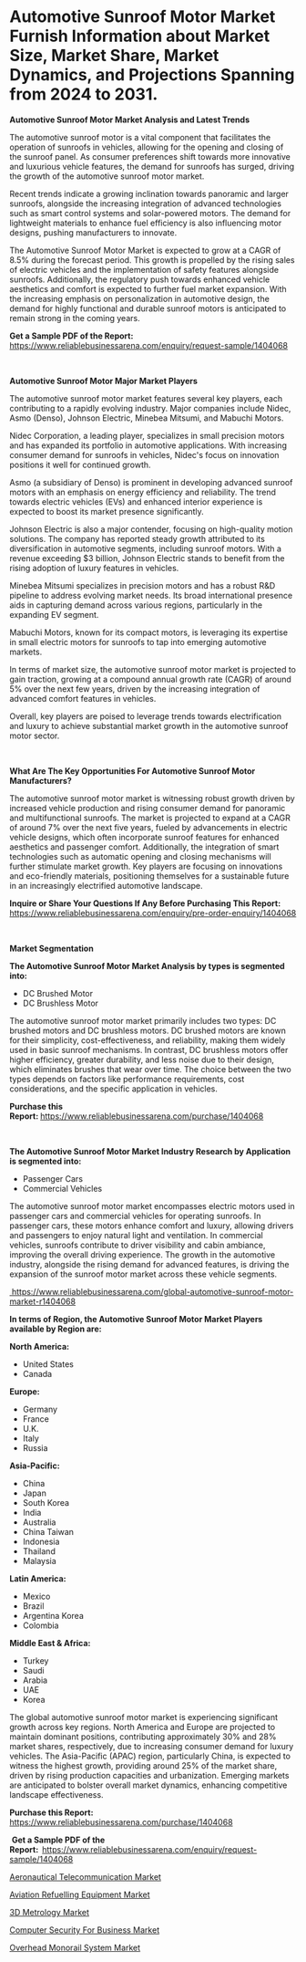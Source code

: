 <p><h1>Automotive Sunroof Motor Market Furnish Information about Market Size, Market Share, Market Dynamics, and Projections Spanning from 2024 to 2031.</h1></p><p><strong>Automotive Sunroof Motor Market Analysis and Latest Trends</strong></p>
<p><p>The automotive sunroof motor is a vital component that facilitates the operation of sunroofs in vehicles, allowing for the opening and closing of the sunroof panel. As consumer preferences shift towards more innovative and luxurious vehicle features, the demand for sunroofs has surged, driving the growth of the automotive sunroof motor market.</p><p>Recent trends indicate a growing inclination towards panoramic and larger sunroofs, alongside the increasing integration of advanced technologies such as smart control systems and solar-powered motors. The demand for lightweight materials to enhance fuel efficiency is also influencing motor designs, pushing manufacturers to innovate.</p><p>The Automotive Sunroof Motor Market is expected to grow at a CAGR of 8.5% during the forecast period. This growth is propelled by the rising sales of electric vehicles and the implementation of safety features alongside sunroofs. Additionally, the regulatory push towards enhanced vehicle aesthetics and comfort is expected to further fuel market expansion. With the increasing emphasis on personalization in automotive design, the demand for highly functional and durable sunroof motors is anticipated to remain strong in the coming years.</p></p>
<p><strong>Get a Sample PDF of the Report:&nbsp;</strong> <a href="https://www.reliablebusinessarena.com/enquiry/request-sample/1404068?utm_campaign=1580&utm_medium=2&utm_source=Github&utm_content=ia&utm_term=23102024&utm_id=automotive-sunroof-motor">https://www.reliablebusinessarena.com/enquiry/request-sample/1404068</a></p>
<p>&nbsp;</p>
<p><strong>Automotive Sunroof Motor Major Market Players</strong></p>
<p><p>The automotive sunroof motor market features several key players, each contributing to a rapidly evolving industry. Major companies include Nidec, Asmo (Denso), Johnson Electric, Minebea Mitsumi, and Mabuchi Motors. </p><p>Nidec Corporation, a leading player, specializes in small precision motors and has expanded its portfolio in automotive applications. With increasing consumer demand for sunroofs in vehicles, Nidec's focus on innovation positions it well for continued growth.</p><p>Asmo (a subsidiary of Denso) is prominent in developing advanced sunroof motors with an emphasis on energy efficiency and reliability. The trend towards electric vehicles (EVs) and enhanced interior experience is expected to boost its market presence significantly.</p><p>Johnson Electric is also a major contender, focusing on high-quality motion solutions. The company has reported steady growth attributed to its diversification in automotive segments, including sunroof motors. With a revenue exceeding $3 billion, Johnson Electric stands to benefit from the rising adoption of luxury features in vehicles.</p><p>Minebea Mitsumi specializes in precision motors and has a robust R&D pipeline to address evolving market needs. Its broad international presence aids in capturing demand across various regions, particularly in the expanding EV segment.</p><p>Mabuchi Motors, known for its compact motors, is leveraging its expertise in small electric motors for sunroofs to tap into emerging automotive markets. </p><p>In terms of market size, the automotive sunroof motor market is projected to gain traction, growing at a compound annual growth rate (CAGR) of around 5% over the next few years, driven by the increasing integration of advanced comfort features in vehicles. </p><p>Overall, key players are poised to leverage trends towards electrification and luxury to achieve substantial market growth in the automotive sunroof motor sector.</p></p>
<p>&nbsp;</p>
<p><strong>What Are The Key Opportunities For Automotive Sunroof Motor Manufacturers?</strong></p>
<p><p>The automotive sunroof motor market is witnessing robust growth driven by increased vehicle production and rising consumer demand for panoramic and multifunctional sunroofs. The market is projected to expand at a CAGR of around 7% over the next five years, fueled by advancements in electric vehicle designs, which often incorporate sunroof features for enhanced aesthetics and passenger comfort. Additionally, the integration of smart technologies such as automatic opening and closing mechanisms will further stimulate market growth. Key players are focusing on innovations and eco-friendly materials, positioning themselves for a sustainable future in an increasingly electrified automotive landscape.</p></p>
<p><strong>Inquire or Share Your Questions If Any Before Purchasing This Report:</strong> <a href="https://www.reliablebusinessarena.com/enquiry/pre-order-enquiry/1404068?utm_campaign=1580&utm_medium=2&utm_source=Github&utm_content=ia&utm_term=23102024&utm_id=automotive-sunroof-motor">https://www.reliablebusinessarena.com/enquiry/pre-order-enquiry/1404068</a></p>
<p>&nbsp;</p>
<p><strong>Market Segmentation</strong></p>
<p><strong>The Automotive Sunroof Motor Market Analysis by types is segmented into:</strong></p>
<p><ul><li>DC Brushed Motor</li><li>DC Brushless Motor</li></ul></p>
<p><p>The automotive sunroof motor market primarily includes two types: DC brushed motors and DC brushless motors. DC brushed motors are known for their simplicity, cost-effectiveness, and reliability, making them widely used in basic sunroof mechanisms. In contrast, DC brushless motors offer higher efficiency, greater durability, and less noise due to their design, which eliminates brushes that wear over time. The choice between the two types depends on factors like performance requirements, cost considerations, and the specific application in vehicles.</p></p>
<p><strong>Purchase this Report:&nbsp;</strong><a href="https://www.reliablebusinessarena.com/purchase/1404068?utm_campaign=1580&utm_medium=2&utm_source=Github&utm_content=ia&utm_term=23102024&utm_id=automotive-sunroof-motor">https://www.reliablebusinessarena.com/purchase/1404068</a></p>
<p>&nbsp;</p>
<p><strong>The Automotive Sunroof Motor Market Industry Research by Application is segmented into:</strong></p>
<p><ul><li>Passenger Cars</li><li>Commercial Vehicles</li></ul></p>
<p><p>The automotive sunroof motor market encompasses electric motors used in passenger cars and commercial vehicles for operating sunroofs. In passenger cars, these motors enhance comfort and luxury, allowing drivers and passengers to enjoy natural light and ventilation. In commercial vehicles, sunroofs contribute to driver visibility and cabin ambiance, improving the overall driving experience. The growth in the automotive industry, alongside the rising demand for advanced features, is driving the expansion of the sunroof motor market across these vehicle segments.</p></p>
<p><a href="https://www.reliablebusinessarena.com/global-automotive-sunroof-motor-market-r1404068?utm_campaign=1580&utm_medium=2&utm_source=Github&utm_content=ia&utm_term=23102024&utm_id=automotive-sunroof-motor">&nbsp;https://www.reliablebusinessarena.com/global-automotive-sunroof-motor-market-r1404068</a></p>
<p><strong>In terms of Region, the Automotive Sunroof Motor Market Players available by Region are:</strong></p>
<p>
    <p> <strong> North America: </strong>
        <ul>
            <li>United States</li>
            <li>Canada</li>
        </ul>
        </p> 
    <p> <strong> Europe: </strong>
        <ul>
            <li>Germany</li>
            <li>France</li>
            <li>U.K.</li>
            <li>Italy</li>
            <li>Russia</li>
        </ul>
        </p> 
    <p> <strong> Asia-Pacific: </strong>
        <ul>
            <li>China</li>
            <li>Japan</li>
            <li>South Korea</li>
            <li>India</li>
            <li>Australia</li>
            <li>China Taiwan</li>
            <li>Indonesia</li>
            <li>Thailand</li>
            <li>Malaysia</li>
        </ul>
        </p> 
    <p> <strong> Latin America: </strong>
        <ul>
            <li>Mexico</li>
            <li>Brazil</li>
            <li>Argentina Korea</li>
            <li>Colombia</li>
        </ul>
        </p> 
    <p> <strong> Middle East & Africa: </strong>
        <ul>
            <li>Turkey</li>
            <li>Saudi</li>
            <li>Arabia</li>
            <li>UAE</li>
            <li>Korea</li>
        </ul>
    </p>
    </p>
<p><p>The global automotive sunroof motor market is experiencing significant growth across key regions. North America and Europe are projected to maintain dominant positions, contributing approximately 30% and 28% market shares, respectively, due to increasing consumer demand for luxury vehicles. The Asia-Pacific (APAC) region, particularly China, is expected to witness the highest growth, providing around 25% of the market share, driven by rising production capacities and urbanization. Emerging markets are anticipated to bolster overall market dynamics, enhancing competitive landscape effectiveness.</p></p>
<p><strong>Purchase this Report: </strong><a href="https://www.reliablebusinessarena.com/purchase/1404068?utm_campaign=1580&utm_medium=2&utm_source=Github&utm_content=ia&utm_term=23102024&utm_id=automotive-sunroof-motor">https://www.reliablebusinessarena.com/purchase/1404068</a></p>
<p>&nbsp;<strong>Get a Sample PDF of the Report:&nbsp;&nbsp;</strong><a href="https://www.reliablebusinessarena.com/enquiry/request-sample/1404068?utm_campaign=1580&utm_medium=2&utm_source=Github&utm_content=ia&utm_term=23102024&utm_id=automotive-sunroof-motor">https://www.reliablebusinessarena.com/enquiry/request-sample/1404068</a></p>
<p><strong></strong></p>
<p><p><a href="https://www.linkedin.com/pulse/trends-global-aeronautical-telecommunication-market-forecast-dxklf?utm_campaign=1580&utm_medium=2&utm_source=Github&utm_content=ia&utm_term=23102024&utm_id=automotive-sunroof-motor">Aeronautical Telecommunication Market</a></p><p><a href="https://www.linkedin.com/pulse/global-aviation-refuelling-equipment-market-comprehensive-analysis-r410f?utm_campaign=1580&utm_medium=2&utm_source=Github&utm_content=ia&utm_term=23102024&utm_id=automotive-sunroof-motor">Aviation Refuelling Equipment Market</a></p><p><a href="https://issuu.com/reportprime-2/docs/3d-metrology-market-size-2030.pptx_a6b90d0b51e684?utm_campaign=1580&utm_medium=2&utm_source=Github&utm_content=ia&utm_term=23102024&utm_id=automotive-sunroof-motor">3D Metrology Market</a></p><p><a href="https://www.linkedin.com/pulse/computer-security-business-industry-analysis-report-market-n8jkc?utm_campaign=1580&utm_medium=2&utm_source=Github&utm_content=ia&utm_term=23102024&utm_id=automotive-sunroof-motor">Computer Security For Business Market</a></p><p><a href="https://www.linkedin.com/pulse/strategic-market-insights-global-overhead-monorail-system-t8pzf?utm_campaign=1580&utm_medium=2&utm_source=Github&utm_content=ia&utm_term=23102024&utm_id=automotive-sunroof-motor">Overhead Monorail System Market</a></p></p>